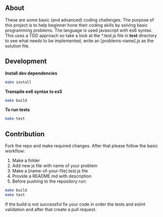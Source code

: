 ## About

These are some basic (and advanced) coding challenges. The purpose of this project
is to help beginner hone their coding skills by solving basic programming problems.
The language is used javascript with es6 syntax.
This uses a TDD approach so take a look at the *.test.js file in __test__ directory
to see what needs to be implemented, write an [problems-name].js as the solution file.

## Development
**Install dev dependencies**
```bash
make install
```
**Transpile es6 syntax to es5**
```bash
make build
```
**To run tests**
```bash
make test
```

## Contribution
Fork the repo and make required changes. After that please follow the basic workflow:

1. Make a folder
2. Add new js file with name of your problem
3. Make a [name-of-your-file].test.js file
4. Provide a README.md with description
5. Before pushing to the repository run:
```bash
make build
make test
```

If the build is not successful fix your code in order the tests and eslint
validation and after that create a pull request.
